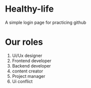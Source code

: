# Healthy-life
A simple login page for practicing github
# Our roles
1. Ui/Ux designer
2. Frontend developer
3. Backend developer
4. content creator
5. Project manager
6. Ui conflict